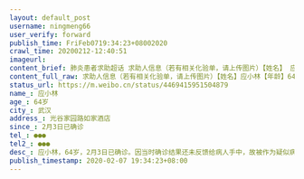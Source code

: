 ```yaml
---
layout: default_post
username: ningmeng66
user_verify: forward
publish_time: FriFeb0719:34:23+08002020
crawl_time: 20200212-12:40:51
imageurl: 
content_brief: 肺炎患者求助超话 求助人信息（若有相关化验单，请上传图片）【姓名】 应小林【年龄】64岁【所在城市】武汉【所在小区、社区】光谷家园路如家酒店【患病时间】2月3日已确诊【联系方式】●●●【其他紧急联系人】●●●【病情描述】 应小林，64岁，2月3日已确诊。因当时确诊结果 ...全文
content_full_raw: 求助人信息（若有相关化验单，请上传图片）【姓名】应小林【年龄】64岁【所在城市】武汉【所在小区、社区】光谷家园路如家酒店【患病时间】2月3日已确诊【联系方式】●●●【其他紧急联系人】●●●【病情描述】应小林，64岁，2月3日已确诊。因当时确诊结果还未反馈给病人手中，故被作为疑似病人隔离到光谷家园路如家酒店，无任何医疗措施。现应小林情况危重，高烧，呼吸困难，胸痛，咳血并已无力说话，生命危在旦夕，急需救援！我们已四处求援无果：拨打高新区电话86952040，他要我们去打光谷指挥部电话而电话始终打不通，找社区说没有床位只能等！求助！求助啊！应小林电话●●●，一同隔离家人电话:●●●跪谢！！！
status_url: https://m.weibo.cn/status/4469415951504879
name_: 应小林
age_: 64岁
city_: 武汉
address_: 光谷家园路如家酒店
since_: 2月3日已确诊
tel_: ●●●
tel2_: ●●●
desc_: 应小林，64岁，2月3日已确诊。因当时确诊结果还未反馈给病人手中，故被作为疑似病人隔离到光谷家园路如家酒店，无任何医疗措施。现应小林情况危重，高烧，呼吸困难，胸痛，咳血并已无力说话，生命危在旦夕，急需救援！我们已四处求援无果拨打高新区电话86952040，他要我们去打光谷指挥部电话而电话始终打不通，找社区说没有床位只能等！求助！求助啊！应小林电话●●●，一同隔离家人电话●●●跪谢！！！
publish_timestamp: 2020-02-07 19:34:23+08:00
---
```

